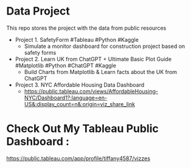 # Data Project
This repo stores the project with the data from public resources
- Project 1. SafetyForm  #Tableau #Python #Kaggle
    - Simulate a monitor dashboard for construction project based on safety forms
- Project 2. Learn UK from ChatGPT + Ultimate Basic Plot Guide  #Matplotlib #Python #ChatGPT #Kaggle
    - Build Charts from Matplotlib & Learn facts about the UK from ChatGPT
- Project 3. NYC Affordable Housing Data Dashboard
    - https://public.tableau.com/views/AffordableHousing-NYC/Dashboard1?:language=en-US&:display_count=n&:origin=viz_share_link
    


# Check Out My Tableau Public Dashboard : 
https://public.tableau.com/app/profile/tiffany4587/vizzes
